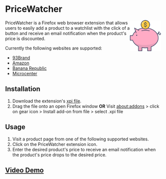 # PriceWatcher 
<img src="popup/icons/piggy-bank-512.png" align="right" alt="PriceWatcher Logo" width="100" height="100">

PriceWatcher is a Firefox web browser extension that allows users to easily add a product to a watchlist with the click of a button and receive an email notification when the product's price is discounted. 

Currently the following websites are supported: 
* [93Brand](https://93brand.com/)
* [Amazon](https://amazon.com/)
* [Banana Republic](https://bananarepublic.gap.com/)
* [Microcenter](https://www.microcenter.com/)

## Installation
1. Download the extension's [xpi file](/pricewatcher-1.0-fx.xpi).
2. Drag the file onto an open Firefox window <strong>OR</strong> 
   Visit [about:addons](about:addons) > click on gear icon > Install add-on from file > select .xpi file

## Usage
1. Visit a product page from one of the following supported websites.
2. Click on the PriceWatcher extension icon.
3. Enter the desired product's price to receive an email notification when the product's price drops to the desired price.

## [Video Demo](https://jesusl1.github.io/portfolio/#PriceWatcher)